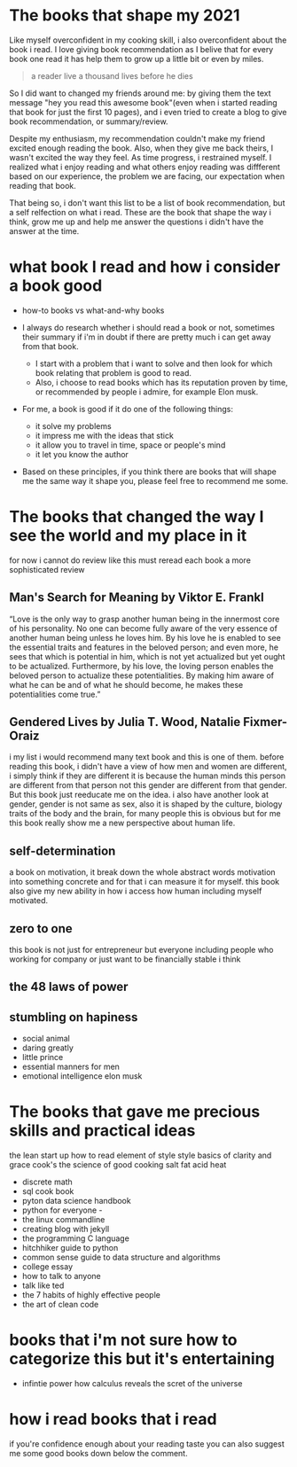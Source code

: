 # The books that shape my 2021

Like myself overconfident in my cooking skill, i also overconfident about the book i read. I love giving book recommendation as I belive that for every book one read it has help them to grow up a little bit or even by miles.

> a reader live a thousand lives before he dies

So I did want to changed my friends around me: by giving them the text message "hey you read this awesome book"(even when i started reading that book for just the first 10 pages), and i even tried to create a blog to give book recommendation, or summary/review.

Despite my enthusiasm, my recommendation couldn't make my friend excited enough reading the book. Also, when they give me back theirs, I wasn't excited the way they feel. As time progress, i restrained myself. I realized what i enjoy reading and what others enjoy reading was diffferent based on our experience, the problem we are facing, our expectation when reading that book.

That being so, i don't want this list to be a list of book recommendation, but a self relfection on what i read. These are the book that shape the way i think, grow me up and help me answer the questions i didn't have the answer at the time.

# what book I read and how i consider a book good

- how-to books vs what-and-why books
- I always do research whether i should read a book or not, sometimes their summary if i'm in doubt if there are pretty much i can get away from that book.

  - I start with a problem that i want to solve and then look for which book relating that problem is good to read.
  - Also, i choose to read books which has its reputation proven by time, or recommended by people i admire, for example Elon musk.

- For me, a book is good if it do one of the following things:

  - it solve my problems
  - it impress me with the ideas that stick
  - it allow you to travel in time, space or people's mind
  - it let you know the author

- Based on these principles, if you think there are books that will shape me the same way it shape you, please feel free to recommend me some.

# The books that changed the way I see the world and my place in it

for now i cannot do review like this must reread each book a more sophisticated review

## Man's Search for Meaning by Viktor E. Frankl

“Love is the only way to grasp another human being in the innermost core of his personality. No one can become fully aware of the very essence of another human being unless he loves him. By his love he is enabled to see the essential traits and features in the beloved person; and even more, he sees that which is potential in him, which is not yet actualized but yet ought to be actualized. Furthermore, by his love, the loving person enables the beloved person to actualize these potentialities. By making him aware of what he can be and of what he should become, he makes these potentialities come true.”

## Gendered Lives by Julia T. Wood, Natalie Fixmer-Oraiz

i my list i would recommend many text book and this is one of them. before reading this book, i didn't have a view of how men and women are different, i simply think if they are different it is because the human minds this person are different from that person not this gender are different from that gender. But this book just reeducate me on the idea. i also have another look at gender, gender is not same as sex, also it is shaped by the culture, biology traits of the body and the brain, for many people this is obvious but for me this book really show me a new perspective about human life.

## self-determination

a book on motivation, it break down the whole abstract words motivation into something concrete and for that i can measure it for myself. this book also give my new ability in how i access how human including myself motivated.

## zero to one

this book is not just for entrepreneur but everyone including people who working for company or just want to be financially stable i think

## the 48 laws of power

## stumbling on hapiness

- social animal
- daring greatly
- little prince
- essential manners for men
- emotional intelligence
  elon musk

# The books that gave me precious skills and practical ideas

the lean start up
how to read
element of style
style basics of clarity and grace
cook's the science of good cooking
salt fat acid heat

- discrete math
- sql cook book
- pyton data science handbook
- python for everyone -
- the linux commandline
- creating blog with jekyll
- the programming C language
- hitchhiker guide to python
- common sense guide to data structure and algorithms
- college essay
- how to talk to anyone
- talk like ted
- the 7 habits of highly effective people
- the art of clean code

# books that i'm not sure how to categorize this but it's entertaining

- infintie power how calculus reveals the scret of the universe

# how i read books that i read

if you're confidence enough about your reading taste you can also suggest me some good books down below the comment.
